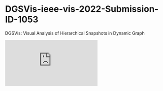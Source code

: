 # DGSVis-ieee-vis-2022-Submission-ID-1053
DGSVis: Visual Analysis of Hierarchical Snapshots in Dynamic Graph


![image](https://github.com/BaofengChang/DGSVis/raw/main/Figs/teaser.pdf)
